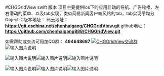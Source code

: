#CHGGridView  swift 版本
项目主要提供ios下的应用启动的导航、广告轮播、左右滑动的菜单、以及tab实现，类似网易新闻客户端风格的tab，tab实现平均分
Object-C版本地址：
码云地址： **https://git.oschina.net/chenhaigang/CHGGridView.git** 
github地址： **https://github.com/chenhaigang888/CHGGridView.git** 

如需帮助或交流可用加QQ群： **494648687** 
<a target="_blank" href="//shang.qq.com/wpa/qunwpa?idkey=274e6aeebdc86599cdc29b875325b03135f55c73f5d93e95abd576c7480a8270"><img border="0" src="//pub.idqqimg.com/wpa/images/group.png" alt="CHGGridView交流群" title="CHGGridView交流群"></a>
![输入图片说明](http://git.oschina.net/uploads/images/2017/0306/145642_6eb00505_3935.png "在这里输入图片标题")

![输入图片说明](http://git.oschina.net/uploads/images/2017/0304/020900_e96450c8_3935.png "在这里输入图片标题")![输入图片说明](http://git.oschina.net/uploads/images/2017/0304/020922_2ddf4db9_3935.png "在这里输入图片标题")![输入图片说明](http://git.oschina.net/uploads/images/2017/0304/020937_b1a61f7b_3935.png "在这里输入图片标题") 


![输入图片说明](http://files.git.oschina.net/group1/M00/00/E9/PaAvDFiu26eAYj28ALvOOJv-RJM055.gif?token=8d83444f2c6f5f1945b00d82444df195&ts=1487854418&attname=3.gif "在这里输入图片标题")![输入图片说明](http://files.git.oschina.net/group1/M00/00/E9/PaAvDFiu25CAZyyXAOQ6tJU5EoI137.gif?token=f243fd8c368694928dd4f7258206ccc5&ts=1487854418&attname=2.gif "在这里输入图片标题")![输入图片说明](http://files.git.oschina.net/group1/M00/00/E9/PaAvDFiu236AGmmZACJAtypT4Zw086.gif?token=78939e8e48cb5fde20e4b17b5d38b20a&ts=1487854418&attname=1.gif "在这里输入图片标题")

    